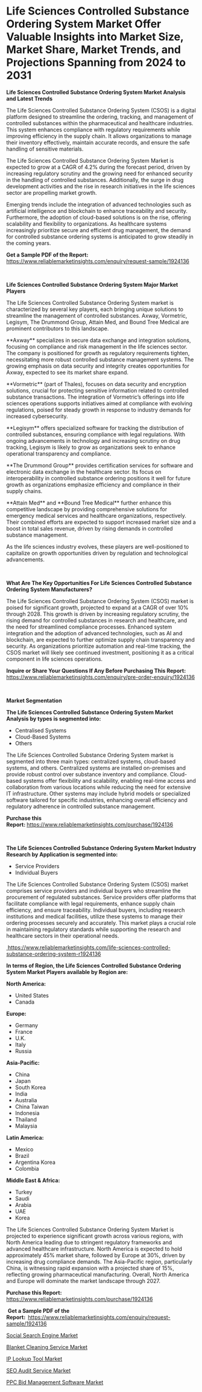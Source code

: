 <p><h1>Life Sciences Controlled Substance Ordering System Market Offer Valuable Insights into Market Size, Market Share, Market Trends, and Projections Spanning from 2024 to 2031</h1></p><p><strong>Life Sciences Controlled Substance Ordering System Market Analysis and Latest Trends</strong></p>
<p><p>The Life Sciences Controlled Substance Ordering System (CSOS) is a digital platform designed to streamline the ordering, tracking, and management of controlled substances within the pharmaceutical and healthcare industries. This system enhances compliance with regulatory requirements while improving efficiency in the supply chain. It allows organizations to manage their inventory effectively, maintain accurate records, and ensure the safe handling of sensitive materials.</p><p>The Life Sciences Controlled Substance Ordering System Market is expected to grow at a CAGR of 4.2% during the forecast period, driven by increasing regulatory scrutiny and the growing need for enhanced security in the handling of controlled substances. Additionally, the surge in drug development activities and the rise in research initiatives in the life sciences sector are propelling market growth.</p><p>Emerging trends include the integration of advanced technologies such as artificial intelligence and blockchain to enhance traceability and security. Furthermore, the adoption of cloud-based solutions is on the rise, offering scalability and flexibility to organizations. As healthcare systems increasingly prioritize secure and efficient drug management, the demand for controlled substance ordering systems is anticipated to grow steadily in the coming years.</p></p>
<p><strong>Get a Sample PDF of the Report:&nbsp;</strong> <a href="https://www.reliablemarketinsights.com/enquiry/request-sample/1924136?utm_campaign=1606&utm_medium=2&utm_source=Github&utm_content=ia&utm_term=24102024&utm_id=life-sciences-controlled-substance-ordering-system">https://www.reliablemarketinsights.com/enquiry/request-sample/1924136</a></p>
<p>&nbsp;</p>
<p><strong>Life Sciences Controlled Substance Ordering System Major Market Players</strong></p>
<p><p>The Life Sciences Controlled Substance Ordering System market is characterized by several key players, each bringing unique solutions to streamline the management of controlled substances. Axway, Vormetric, Legisym, The Drummond Group, Attain Med, and Bound Tree Medical are prominent contributors to this landscape.</p><p>**Axway** specializes in secure data exchange and integration solutions, focusing on compliance and risk management in the life sciences sector. The company is positioned for growth as regulatory requirements tighten, necessitating more robust controlled substance management systems. The growing emphasis on data security and integrity creates opportunities for Axway, expected to see its market share expand.</p><p>**Vormetric** (part of Thales), focuses on data security and encryption solutions, crucial for protecting sensitive information related to controlled substance transactions. The integration of Vormetric’s offerings into life sciences operations supports initiatives aimed at compliance with evolving regulations, poised for steady growth in response to industry demands for increased cybersecurity.</p><p>**Legisym** offers specialized software for tracking the distribution of controlled substances, ensuring compliance with legal regulations. With ongoing advancements in technology and increasing scrutiny on drug tracking, Legisym is likely to grow as organizations seek to enhance operational transparency and compliance.</p><p>**The Drummond Group** provides certification services for software and electronic data exchange in the healthcare sector. Its focus on interoperability in controlled substance ordering positions it well for future growth as organizations emphasize efficiency and compliance in their supply chains.</p><p>**Attain Med** and **Bound Tree Medical** further enhance this competitive landscape by providing comprehensive solutions for emergency medical services and healthcare organizations, respectively. Their combined efforts are expected to support increased market size and a boost in total sales revenue, driven by rising demands in controlled substance management.</p><p>As the life sciences industry evolves, these players are well-positioned to capitalize on growth opportunities driven by regulation and technological advancements.</p></p>
<p>&nbsp;</p>
<p><strong>What Are The Key Opportunities For Life Sciences Controlled Substance Ordering System Manufacturers?</strong></p>
<p><p>The Life Sciences Controlled Substance Ordering System (CSOS) market is poised for significant growth, projected to expand at a CAGR of over 10% through 2028. This growth is driven by increasing regulatory scrutiny, the rising demand for controlled substances in research and healthcare, and the need for streamlined compliance processes. Enhanced system integration and the adoption of advanced technologies, such as AI and blockchain, are expected to further optimize supply chain transparency and security. As organizations prioritize automation and real-time tracking, the CSOS market will likely see continued investment, positioning it as a critical component in life sciences operations.</p></p>
<p><strong>Inquire or Share Your Questions If Any Before Purchasing This Report:</strong> <a href="https://www.reliablemarketinsights.com/enquiry/pre-order-enquiry/1924136?utm_campaign=1606&utm_medium=2&utm_source=Github&utm_content=ia&utm_term=24102024&utm_id=life-sciences-controlled-substance-ordering-system">https://www.reliablemarketinsights.com/enquiry/pre-order-enquiry/1924136</a></p>
<p>&nbsp;</p>
<p><strong>Market Segmentation</strong></p>
<p><strong>The Life Sciences Controlled Substance Ordering System Market Analysis by types is segmented into:</strong></p>
<p><ul><li>Centralised Systems</li><li>Cloud-Based Systems</li><li>Others</li></ul></p>
<p><p>The Life Sciences Controlled Substance Ordering System market is segmented into three main types: centralized systems, cloud-based systems, and others. Centralized systems are installed on-premises and provide robust control over substance inventory and compliance. Cloud-based systems offer flexibility and scalability, enabling real-time access and collaboration from various locations while reducing the need for extensive IT infrastructure. Other systems may include hybrid models or specialized software tailored for specific industries, enhancing overall efficiency and regulatory adherence in controlled substance management.</p></p>
<p><strong>Purchase this Report:&nbsp;</strong><a href="https://www.reliablemarketinsights.com/purchase/1924136?utm_campaign=1606&utm_medium=2&utm_source=Github&utm_content=ia&utm_term=24102024&utm_id=life-sciences-controlled-substance-ordering-system">https://www.reliablemarketinsights.com/purchase/1924136</a></p>
<p>&nbsp;</p>
<p><strong>The Life Sciences Controlled Substance Ordering System Market Industry Research by Application is segmented into:</strong></p>
<p><ul><li>Service Providers</li><li>Individual Buyers</li></ul></p>
<p><p>The Life Sciences Controlled Substance Ordering System (CSOS) market comprises service providers and individual buyers who streamline the procurement of regulated substances. Service providers offer platforms that facilitate compliance with legal requirements, enhance supply chain efficiency, and ensure traceability. Individual buyers, including research institutions and medical facilities, utilize these systems to manage their ordering processes securely and accurately. This market plays a crucial role in maintaining regulatory standards while supporting the research and healthcare sectors in their operational needs.</p></p>
<p><a href="https://www.reliablemarketinsights.com/life-sciences-controlled-substance-ordering-system-r1924136?utm_campaign=1606&utm_medium=2&utm_source=Github&utm_content=ia&utm_term=24102024&utm_id=life-sciences-controlled-substance-ordering-system">&nbsp;https://www.reliablemarketinsights.com/life-sciences-controlled-substance-ordering-system-r1924136</a></p>
<p><strong>In terms of Region, the Life Sciences Controlled Substance Ordering System Market Players available by Region are:</strong></p>
<p>
    <p> <strong> North America: </strong>
        <ul>
            <li>United States</li>
            <li>Canada</li>
        </ul>
        </p> 
    <p> <strong> Europe: </strong>
        <ul>
            <li>Germany</li>
            <li>France</li>
            <li>U.K.</li>
            <li>Italy</li>
            <li>Russia</li>
        </ul>
        </p> 
    <p> <strong> Asia-Pacific: </strong>
        <ul>
            <li>China</li>
            <li>Japan</li>
            <li>South Korea</li>
            <li>India</li>
            <li>Australia</li>
            <li>China Taiwan</li>
            <li>Indonesia</li>
            <li>Thailand</li>
            <li>Malaysia</li>
        </ul>
        </p> 
    <p> <strong> Latin America: </strong>
        <ul>
            <li>Mexico</li>
            <li>Brazil</li>
            <li>Argentina Korea</li>
            <li>Colombia</li>
        </ul>
        </p> 
    <p> <strong> Middle East & Africa: </strong>
        <ul>
            <li>Turkey</li>
            <li>Saudi</li>
            <li>Arabia</li>
            <li>UAE</li>
            <li>Korea</li>
        </ul>
    </p>
    </p>
<p><p>The Life Sciences Controlled Substance Ordering System Market is projected to experience significant growth across various regions, with North America leading due to stringent regulatory frameworks and advanced healthcare infrastructure. North America is expected to hold approximately 45% market share, followed by Europe at 30%, driven by increasing drug compliance demands. The Asia-Pacific region, particularly China, is witnessing rapid expansion with a projected share of 15%, reflecting growing pharmaceutical manufacturing. Overall, North America and Europe will dominate the market landscape through 2027.</p></p>
<p><strong>Purchase this Report: </strong><a href="https://www.reliablemarketinsights.com/purchase/1924136?utm_campaign=1606&utm_medium=2&utm_source=Github&utm_content=ia&utm_term=24102024&utm_id=life-sciences-controlled-substance-ordering-system">https://www.reliablemarketinsights.com/purchase/1924136</a></p>
<p>&nbsp;<strong>Get a Sample PDF of the Report:&nbsp;&nbsp;</strong><a href="https://www.reliablemarketinsights.com/enquiry/request-sample/1924136?utm_campaign=1606&utm_medium=2&utm_source=Github&utm_content=ia&utm_term=24102024&utm_id=life-sciences-controlled-substance-ordering-system">https://www.reliablemarketinsights.com/enquiry/request-sample/1924136</a></p>
<p><strong></strong></p>
<p><p><a href="https://www.linkedin.com/pulse/social-search-engine-market-size-share-growth-analysis-hp8sf?utm_campaign=1606&utm_medium=2&utm_source=Github&utm_content=ia&utm_term=24102024&utm_id=life-sciences-controlled-substance-ordering-system">Social Search Engine Market</a></p><p><a href="https://www.linkedin.com/pulse/unlocking-growth-potential-strategic-analysis-blanket-ssqtf?utm_campaign=1606&utm_medium=2&utm_source=Github&utm_content=ia&utm_term=24102024&utm_id=life-sciences-controlled-substance-ordering-system">Blanket Cleaning Service Market</a></p><p><a href="https://www.linkedin.com/pulse/global-ip-lookup-tool-market-opportunities-forecast-period-m5f9f?utm_campaign=1606&utm_medium=2&utm_source=Github&utm_content=ia&utm_term=24102024&utm_id=life-sciences-controlled-substance-ordering-system">IP Lookup Tool Market</a></p><p><a href="https://www.linkedin.com/pulse/seo-audit-service-market-evolution-regional-adaptations-innovation-1ksdf?utm_campaign=1606&utm_medium=2&utm_source=Github&utm_content=ia&utm_term=24102024&utm_id=life-sciences-controlled-substance-ordering-system">SEO Audit Service Market</a></p><p><a href="https://www.linkedin.com/pulse/ppc-bid-management-software-market-revolution-size-share-emerging-hwhkf?utm_campaign=1606&utm_medium=2&utm_source=Github&utm_content=ia&utm_term=24102024&utm_id=life-sciences-controlled-substance-ordering-system">PPC Bid Management Software Market</a></p></p>